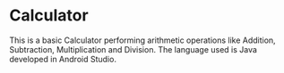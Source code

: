 # Calculator

This is a basic Calculator performing arithmetic operations like Addition, Subtraction, Multiplication and Division. 
The language used is Java developed in Android Studio.
